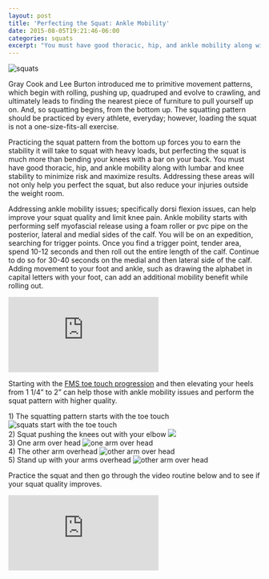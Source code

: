 ```yaml
---
layout: post
title: 'Perfecting the Squat: Ankle Mobility'
date: 2015-08-05T19:21:46-06:00
categories: squats
excerpt: "You must have good thoracic, hip, and ankle mobility along with lumbar and knee stability to minimize risk and maximize squat results"
---
```


![squats](http://assets.blog.leadrbox.com.s3-us-west-2.amazonaws.com/squats/lady_squat.jpg)

Gray Cook and Lee Burton introduced me to primitive movement patterns, which
begin with rolling, pushing up, quadruped and evolve to crawling, and
ultimately leads to finding the nearest piece of furniture to pull yourself up
on.  And, so squatting begins, from the bottom up. The squatting pattern should
be practiced by every athlete, everyday; however, loading the squat is not a
one-size-fits-all exercise.

Practicing the squat pattern from the bottom up forces you to earn the
stability it will take to squat with heavy loads, but perfecting the squat is
much more than bending your knees with a bar on your back. You must have good
thoracic, hip, and ankle mobility along with lumbar and knee stability to
minimize risk and maximize results. Addressing these areas will not only help
you perfect the squat, but also reduce your injuries outside the weight room. 

Addressing ankle mobility issues; specifically dorsi flexion issues, can help
improve your squat quality and limit knee pain. Ankle mobility starts with
performing self myofascial release using a foam roller or pvc pipe on the
posterior, lateral and medial sides of the calf.  You will be on an expedition,
searching for trigger points. Once you find a trigger point, tender area, spend
10-12 seconds and then roll out the entire length of the calf. Continue to do
so for 30-40 seconds on the medial and then lateral side of the calf. Adding
movement to your foot and ankle, such as drawing the alphabet in capital
letters with your foot, can add an additional mobility benefit while rolling
out.

<div class='videoWrapper'>
  <iframe src="https://www.youtube.com/embed/LiiGp1IpIlo" frameborder="0" allowfullscreen></iframe>
</div>

Starting with the [FMS toe touch
progression](http://www.functionalmovement.com/exercises/toe_touch_progression)
and then elevating your heels from 1 1/4” to 2” can help those with ankle
mobility issues and perform the squat pattern with higher quality.

<div class="framed-img">
  1) The squatting pattern starts with the toe touch
  <img alt="squats start with the toe touch" src="http://assets.blog.leadrbox.com.s3-us-west-2.amazonaws.com/squats/squat_position_1.jpg" />
</div>

<div class="framed-img">
  2) Squat pushing the knees out with your elbow
  <img src="push knees out with your elbows" src="http://assets.blog.leadrbox.com.s3-us-west-2.amazonaws.com/squats/squat_position_2.jpg" />
</div>

<div class="framed-img">
  3) One arm over head
  <img alt="one arm over head" src="http://assets.blog.leadrbox.com.s3-us-west-2.amazonaws.com/squats/squat_position_3.jpg" />
</div>

<div class="framed-img">
  4) The other arm overhead
  <img alt="other arm over head" src="http://assets.blog.leadrbox.com.s3-us-west-2.amazonaws.com/squats/squat_position_4.jpg" />
</div>

<div class="framed-img">
  5) Stand up with your arms overhead
  <img alt="other arm over head" src="http://assets.blog.leadrbox.com.s3-us-west-2.amazonaws.com/squats/squat_position_5.jpg" />
</div>


Practice the squat and then go through the video routine below and to see if your squat quality improves.

<div class='videoWrapper'>
  <iframe src="https://www.youtube.com/embed/rkHavc7U2BM" frameborder="0" allowfullscreen></iframe>
</div>

